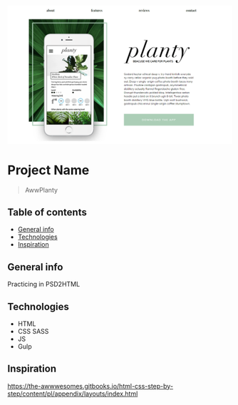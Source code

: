 ![AwwPlanty Header](img/aww.png)
# Project Name
> AwwPlanty 

## Table of contents
* [General info](#general-info)
* [Technologies](#technologies)
* [Inspiration](#inspiration)


## General info
Practicing in PSD2HTML


## Technologies
* HTML
* CSS SASS
* JS
* Gulp


## Inspiration
https://the-awwwesomes.gitbooks.io/html-css-step-by-step/content/pl/appendix/layouts/index.html
